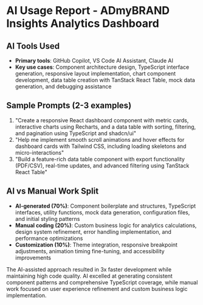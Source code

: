 # AI Usage Report - ADmyBRAND Insights Analytics Dashboard

## AI Tools Used
- **Primary tools**: GitHub Copilot, VS Code AI Assistant, Claude AI
- **Key use cases**: Component architecture design, TypeScript interface generation, responsive layout implementation, chart component development, data table creation with TanStack React Table, mock data generation, and debugging assistance

## Sample Prompts (2-3 examples)
1. "Create a responsive React dashboard component with metric cards, interactive charts using Recharts, and a data table with sorting, filtering, and pagination using TypeScript and shadcn/ui"
2. "Help me implement smooth scroll animations and hover effects for dashboard cards with Tailwind CSS, including loading skeletons and micro-interactions"
3. "Build a feature-rich data table component with export functionality (PDF/CSV), real-time updates, and advanced filtering using TanStack React Table"

## AI vs Manual Work Split
- **AI-generated (70%)**: Component boilerplate and structures, TypeScript interfaces, utility functions, mock data generation, configuration files, and initial styling patterns
- **Manual coding (20%)**: Custom business logic for analytics calculations, design system refinement, error handling implementation, and performance optimizations
- **Customization (10%)**: Theme integration, responsive breakpoint adjustments, animation timing fine-tuning, and accessibility improvements

The AI-assisted approach resulted in 3x faster development while maintaining high code quality. AI excelled at generating consistent component patterns and comprehensive TypeScript coverage, while manual work focused on user experience refinement and custom business logic implementation.
